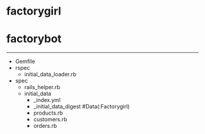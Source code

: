 # factorygirl
# factorybot
---
- Gemfile
- rspec
  - initial_data_loader.rb
- spec
  - rails_helper.rb
  - initial_data
    - _index.yml
    - _initial_data_digest #Data(:Factorygirl)
    - products.rb
    - customers.rb
    - orders.rb




